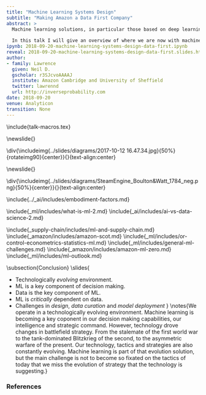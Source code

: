 ```yaml
---
title: "Machine Learning Systems Design"
subtitle: "Making Amazon a Data First Company"
abstract: >
  Machine learning solutions, in particular those based on deep learning methods, form an underpinning of the current revolution in “artificial intelligence” that has dominated popular press headlines and is having a significant influence on the wider tech agenda.
  
  In this talk I will give an overview of where we are now with machine learning solutions, and what challenges we face both in the near and far future. These include practical application of existing algorithms in the face of the need to explain decision making, mechanisms for improving the quality and availability of data, dealing with large unstructured datasets.
ipynb: 2018-09-20-machine-learning-systems-design-data-first.ipynb
reveal: 2018-09-20-machine-learning-systems-design-data-first.slides.html
author:
- family: Lawrence
  given: Neil D.
  gscholar: r3SJcvoAAAAJ
  institute: Amazon Cambridge and University of Sheffield
  twitter: lawrennd
  url: http://inverseprobability.com
date: 2018-09-20
venue: Analyticon
transition: None
---
```


\include{talk-macros.tex}


\newslide{}

\div{\includeimg{../slides/diagrams/2017-10-12 16.47.34.jpg}{50%}{rotateimg90}{center}}{}{text-align:center}

\newslide{}

\div{\includeimg{../slides/diagrams/SteamEngine_Boulton&Watt_1784_neg.png}{50%}{center}}{}{text-align:center}

\include{../_ai/includes/embodiment-factors.md}
<!--include{../_data-science/includes/evolved-relationship.md}
include{../_ml/includes/what-does-machine-learning-do.md}-->

\include{_ml/includes/what-is-ml-2.md}
\include{_ai/includes/ai-vs-data-science-2.md}


\include{_supply-chain/includes/ml-and-supply-chain.md}
\include{_amazon/includes/amazon-scot.md}
\include{_ml/includes/or-control-econometrics-statistics-ml.md}
\include{_ml/includes/general-ml-challenges.md}
\include{_amazon/includes/amazon-ml-zero.md}
\include{_ml/includes/ml-outlook.md}

\subsection{Conclusion}
\slides{
* Technologically *evolving* environment.
* ML is a key component of decision making.
* Data is the key component of ML.
* ML is *critically* dependent on data.
* Challenges in *design*, *data curation* and *model deployment* 
}
\notes{We operate in a technologically evolving environment.  Machine learning is becoming a key coponent in our decision making capabilities, our intelligence and strategic command. However, technology drove changes in battlefield strategy. From the stalemate of the first world war to the tank-dominated Blitzkrieg of the second, to the asymmetric warfare of the present. Our technology, tactics and strategies are also constantly evolving. Machine learning is part of that evolution solution, but the main challenge is not to become so fixated on the tactics of today that we miss the evolution of strategy that the technology is suggesting.}

### References






